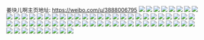 姜块儿啊主页地址: https://weibo.com/u/3888006795 
![](https://wx4.sinaimg.cn/mw2000/e7be468bly1h9bf85f6ujj21o02807wi.jpg) 
![](https://wx4.sinaimg.cn/mw2000/e7be468bly1h9bf87bisnj21o02801ky.jpg) 
![](https://wx4.sinaimg.cn/mw2000/e7be468bly1h9bf83fc51j21o02804qq.jpg) 
![](https://wx4.sinaimg.cn/mw2000/e7be468bly1h95c2gbatrj21o02807wi.jpg) 
![](https://wx4.sinaimg.cn/mw2000/e7be468bly1h8g1md5l82j22dc35sqv7.jpg) 
![](https://wx4.sinaimg.cn/mw2000/e7be468bly1h8g1mexb73j21o0280kjl.jpg) 
![](https://wx4.sinaimg.cn/mw2000/e7be468bly1h8g1o5p1zfj20zk1bfq7j.jpg) 
![](https://wx4.sinaimg.cn/mw2000/e7be468bly1h78mzsbl18j23402c0e81.jpg) 
![](https://wx4.sinaimg.cn/mw2000/e7be468bly1h78mylmhw6j23402c0wly.jpg) 
![](https://wx4.sinaimg.cn/mw2000/e7be468bly1h78mymh7vbj23402c0x6p.jpg) 
![](https://wx4.sinaimg.cn/mw2000/e7be468bly1h78mykd5pfj22c03401kx.jpg) 
![](https://wx4.sinaimg.cn/mw2000/e7be468bly1h78myjjl8ej23402c0qv6.jpg) 
![](https://wx4.sinaimg.cn/mw2000/e7be468bly1h78mymxmthj21hc0u0761.jpg) 
![](https://wx4.sinaimg.cn/mw2000/e7be468bly1h78mynj65nj22bc3340v5.jpg) 
![](https://wx4.sinaimg.cn/mw2000/e7be468bly1h78mynyulyj20u01hcmxe.jpg) 
![](https://wx4.sinaimg.cn/mw2000/e7be468bly1h78myirmqlj21be0zkt9q.jpg) 
![](https://wx4.sinaimg.cn/mw2000/e7be468bly1h6zzqshvnpj21kw16o4qp.jpg) 
![](https://wx4.sinaimg.cn/mw2000/e7be468bly1h6zzqstaw8j20u01hc000.jpg) 
![](https://wx4.sinaimg.cn/mw2000/e7be468bly1h6n6ofsnqcj21o0280wps.jpg) 
![](https://wx4.sinaimg.cn/mw2000/e7be468bly1h6n6p9vg5gj20to1ax0uj.jpg) 
![](https://wx4.sinaimg.cn/mw2000/e7be468bly1h5t8icp9axj21401hcnba.jpg) 
![](https://wx4.sinaimg.cn/mw2000/e7be468bly1h5t8ib3olzj21o0280e81.jpg) 
![](https://wx4.sinaimg.cn/mw2000/e7be468bly1h5t8ieprjqj22c03407wi.jpg) 
![](https://wx4.sinaimg.cn/mw2000/e7be468bly1h4tmoc45ufj23402c0kjl.jpg) 
![](https://wx4.sinaimg.cn/mw2000/e7be468bly1h4tmocnummj20mz14u46h.jpg) 
![](https://wx4.sinaimg.cn/mw2000/e7be468bly1h4tmodvuwxj22c03407wk.jpg) 
![](https://wx4.sinaimg.cn/mw2000/e7be468bly1h4tmobkbaxj22801o01iq.jpg) 
![](https://wx4.sinaimg.cn/mw2000/e7be468bly1h4tmoef4p3j22801o01kx.jpg) 
![](https://wx4.sinaimg.cn/mw2000/e7be468bly1h4tmof16jwj23402c0npd.jpg) 
![](https://wx4.sinaimg.cn/mw2000/e7be468bly1h4carbwn8aj21o0280u0x.jpg) 
![](https://wx4.sinaimg.cn/mw2000/e7be468bly1h3r704z4x8j22c0340hdz.jpg) 
![](https://wx4.sinaimg.cn/mw2000/e7be468bly1h3r706m0udj22c02c0npe.jpg) 
![](https://wx4.sinaimg.cn/mw2000/e7be468bly1h36cjx2ikqj22d23401l0.jpg) 
![](https://wx4.sinaimg.cn/mw2000/e7be468bly1h36cjs3r2tj23402c0u0z.jpg) 
![](https://wx4.sinaimg.cn/mw2000/e7be468bly1h36cjpkgd6j211t1ef1kx.jpg) 
![](https://wx4.sinaimg.cn/mw2000/e7be468bly1h36cjuneu3j22c0340npg.jpg) 
![](https://wx4.sinaimg.cn/mw2000/e7be468bly1h2uare6guvj21400u0dnt.jpg) 
![](https://wx4.sinaimg.cn/mw2000/e7be468bly1h2uarfc4t1j21400u047r.jpg) 
![](https://wx4.sinaimg.cn/mw2000/e7be468bly1h2uarev2xsj21400u0aps.jpg) 
![](https://wx4.sinaimg.cn/mw2000/e7be468bly1h1yz50aeo3j23402c0hdv.jpg) 
![](https://wx4.sinaimg.cn/mw2000/e7be468bly1h1ftmrmoknj23402c0u0z.jpg) 
![](https://wx4.sinaimg.cn/mw2000/e7be468bly1h16p1j6a3oj21400u0aup.jpg) 
![](https://wx4.sinaimg.cn/mw2000/e7be468bly1h0vbvi2li2j21400u0ds0.jpg) 
![](https://wx4.sinaimg.cn/mw2000/e7be468bly1h0vbtnndblj21o0280kjl.jpg) 
![](https://wx4.sinaimg.cn/mw2000/e7be468bly1h0vbtp03quj21o0280hdt.jpg) 
![](https://wx4.sinaimg.cn/mw2000/e7be468bly1h064ytspzdj20u00r5gun.jpg) 
![](https://wx4.sinaimg.cn/mw2000/e7be468bly1gzu70ogr9oj20ro1d6aln.jpg) 
![](https://wx4.sinaimg.cn/mw2000/e7be468bly1gysa270swhj20rs0kuwm2.jpg) 
![](https://wx4.sinaimg.cn/mw2000/e7be468bly1gxr2jpdedkj21o0280e7j.jpg) 
![](https://wx4.sinaimg.cn/mw2000/e7be468bly1gxglml7s3fj23402c0b2b.jpg) 
![](https://wx4.sinaimg.cn/mw2000/e7be468bly1gxglmmfy5pj21hc1clb29.jpg) 
![](https://wx4.sinaimg.cn/mw2000/e7be468bly1gxbdk364z3j23402c0npd.jpg) 
![](https://wx4.sinaimg.cn/mw2000/e7be468bly1gwq2py4uqcj20mp0tfwot.jpg) 
![](https://wx4.sinaimg.cn/mw2000/e7be468bly1gw5ihc6d86j21o0280e81.jpg) 
![](https://wx4.sinaimg.cn/mw2000/004f7Gb1ly1gv8vxxdqqtj62c0340e8302.jpg) 
![](https://wx4.sinaimg.cn/mw2000/004f7Gb1ly1guzxcrltgaj62801o0kjl02.jpg) 
![](https://wx4.sinaimg.cn/mw2000/e7be468bly1gu74y60opgj21o0280b29.jpg) 
![](https://wx4.sinaimg.cn/mw2000/e7be468bly1gtpiakxr9qj20n01dsjz1.jpg) 
![](https://wx4.sinaimg.cn/mw2000/e7be468bly1gsz12vtte4j23402c0qv6.jpg) 
![](https://wx4.sinaimg.cn/mw2000/e7be468bly1gsvwfx3absj22c0340qv5.jpg) 
![](https://wx4.sinaimg.cn/mw2000/e7be468bly1grju7zyb2qj21he1hee81.jpg) 
![](https://wx4.sinaimg.cn/mw2000/e7be468bly1goe0yqzcc5j23402c0u12.jpg) 
![](https://wx4.sinaimg.cn/mw2000/e7be468bly1gh2ijrfygrj20j60j60tr.jpg) 
![](https://wx4.sinaimg.cn/mw2000/e7be468bly1gavux4iv6uj20u0140wi1.jpg) 
![](https://wx4.sinaimg.cn/mw2000/e7be468bly1gapbh2104xj22c03404qp.jpg) 
![](https://wx4.sinaimg.cn/mw2000/e7be468bly1gagu8ipsh0j23402c0kjl.jpg) 
![](https://wx4.sinaimg.cn/mw2000/e7be468bly1fz2e8o9ji7j20w40tpdiy.jpg) 
